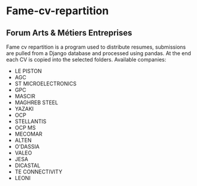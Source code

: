 # Fame-cv-repartition

## Forum Arts & Métiers Entreprises

Fame cv repartition is a program used to distribute resumes, submissions are pulled from a Django database and processed
using pandas.
At the end each CV is copied into the selected folders.
Available companies:

- LE PISTON
- AGC
- ST MICROELECTRONICS
- GPC
- MASCIR
- MAGHREB STEEL
- YAZAKI
- OCP
- STELLANTIS
- OCP MS
- MECOMAR
- ALTEN
- O'DASSIA
- VALEO
- JESA
- DICASTAL
- TE CONNECTIVITY
- LEONI
